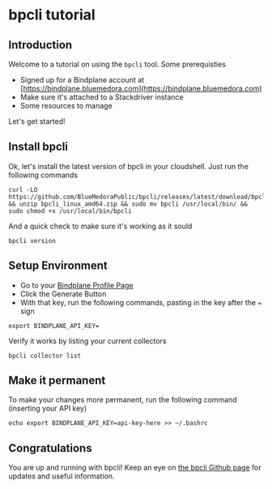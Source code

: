 # bpcli tutorial


## Introduction 

Welcome to a tutorial on using the `bpcli` tool.  Some prerequisties

* Signed up for a Bindplane account at [https://bindplane.bluemedora.com](https://bindplane.bluemedora.com)
* Make sure it's attached to a Stackdriver instance
* Some resources to manage

Let's get started!

## Install bpcli

Ok, let's install the latest version of bpcli in your cloudshell.  Just run the following commands

```
curl -LO https://github.com/BlueMedoraPublic/bpcli/releases/latest/download/bpcli_linux_amd64.zip && unzip bpcli_linux_amd64.zip && sudo mv bpcli /usr/local/bin/ && sudo chmod +x /usr/local/bin/bpcli
```

And a quick check to make sure it's working as it sould

```
bpcli version
```

## Setup Environment

* Go to your [Bindplane Profile Page](https://bindplane.bluemedora.com/profile) 
* Click the Generate Button
* With that key, run the following commands, pasting in the key after the `=` sign

```
export BINDPLANE_API_KEY=
```

Verify it works by listing your current collectors

```
bpcli collector list
```

## Make it permanent

To make your changes more permanent, run the following command (inserting your API key)

```
echo export BINDPLANE_API_KEY=api-key-here >> ~/.bashrc
```

## Congratulations

You are up and running with bpcli!  Keep an eye on [the bpcli Github page](https://github.com/BlueMedoraPublic/bpcli) for updates and useful information.
